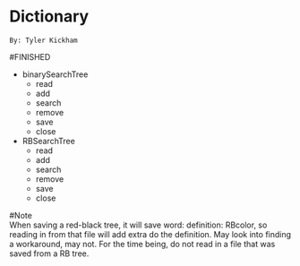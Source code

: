 Dictionary  
==========  

`By: Tyler Kickham`  
  
#FINISHED  
+ binarySearchTree  
	+ read  
	+ add  
	+ search  
	+ remove  
	+ save  
	+ close  
+ RBSearchTree  
	+ read  
	+ add  
	+ search  
	+ remove  
	+ save  
	+ close  
  
#Note  
When saving a red-black tree, it will save word: definition: RBcolor, so reading in from that file will add extra do the definition.  May look into finding a workaround, may not.  For the time being, do not read in a file that was saved from a RB tree.